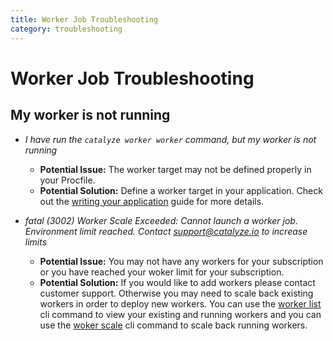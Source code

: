 ```yaml
---
title: Worker Job Troubleshooting
category: troubleshooting
---
```


# Worker Job Troubleshooting

## My worker is not running 
- *I have run the `catalyze worker worker` command, but my worker is not running*
	- **Potential Issue:** The worker target may not be defined properly in your Procfile.
	- **Potential Solution:** Define a worker target in your application. Check out the [writing your application](https://resources.catalyze.io/stratum/articles/writing-your-application/) guide for more details.
	
- *fatal (3002) Worker Scale Exceeded: Cannot launch a worker job. Environment limit reached. Contact support@catalyze.io to increase limits*
	- **Potential Issue:** You may not have any workers for your subscription or you have reached your woker limit for your subscription.
	- **Potential Solution:** If you would like to add workers please contact customer support.  Otherwise you may need to scale back existing workers in order to deploy new workers. You can use the [worker list](https://resources.catalyze.io/paas/paas-cli-reference/#worker-list) cli command to view your existing and running workers and you can use the [woker scale](https://resources.catalyze.io/paas/paas-cli-reference/#worker-scale) cli command to scale back running workers.
